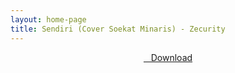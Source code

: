 ```yaml
---
layout: home-page
title: Sendiri (Cover Soekat Minaris) - Zecurity
---
```


<center>
<a href="https://drive.google.com/uc?authuser=0&id=1-KP-7Gc8ZXtYYqcHhCIoqWFix4SWozSS&export=download" ><i class="fa fa-caret-down" aria-hidden="true"></i>&nbsp; &nbsp;Download</a>
</center>
